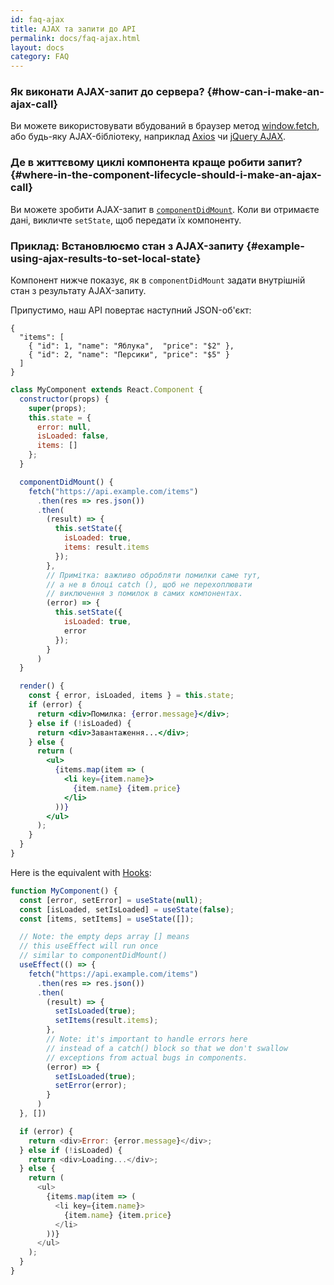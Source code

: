 ```yaml
---
id: faq-ajax
title: AJAX та запити до API
permalink: docs/faq-ajax.html
layout: docs
category: FAQ
---
```


### Як виконати AJAX-запит до сервера? {#how-can-i-make-an-ajax-call}

Ви можете використовувати вбудований в браузер метод [window.fetch](https://developer.mozilla.org/en-US/docs/Web/API/Fetch_API), або будь-яку AJAX-бібліотеку, наприклад [Axios](https://github.com/axios/axios) чи [jQuery AJAX](https://api.jquery.com/jQuery.ajax/).

### Де в життєвому циклі компонента краще робити запит? {#where-in-the-component-lifecycle-should-i-make-an-ajax-call}

Ви можете зробити AJAX-запит в [`componentDidMount`](/docs/react-component.html#mounting). Коли ви отримаєте дані, викличте `setState`, щоб передати їх компоненту.

### Приклад: Встановлюємо стан з AJAX-запиту {#example-using-ajax-results-to-set-local-state}

Компонент нижче показує, як в `componentDidMount` задати внутрішній стан з результату AJAX-запиту. 

Припустимо, наш API повертає наступний JSON-об'єкт:

```
{
  "items": [
    { "id": 1, "name": "Яблука",  "price": "$2" },
    { "id": 2, "name": "Персики", "price": "$5" }
  ] 
}
```

```jsx
class MyComponent extends React.Component {
  constructor(props) {
    super(props);
    this.state = {
      error: null,
      isLoaded: false,
      items: []
    };
  }

  componentDidMount() {
    fetch("https://api.example.com/items")
      .then(res => res.json())
      .then(
        (result) => {
          this.setState({
            isLoaded: true,
            items: result.items
          });
        },
        // Примітка: важливо обробляти помилки саме тут,
        // а не в блоці catch (), щоб не перехоплювати
        // виключення з помилок в самих компонентах.
        (error) => {
          this.setState({
            isLoaded: true,
            error
          });
        }
      )
  }

  render() {
    const { error, isLoaded, items } = this.state;
    if (error) {
      return <div>Помилка: {error.message}</div>;
    } else if (!isLoaded) {
      return <div>Завантаження...</div>;
    } else {
      return (
        <ul>
          {items.map(item => (
            <li key={item.name}>
              {item.name} {item.price}
            </li>
          ))}
        </ul>
      );
    }
  }
}
```

Here is the equivalent with [Hooks](https://reactjs.org/docs/hooks-intro.html): 

```js
function MyComponent() {
  const [error, setError] = useState(null);
  const [isLoaded, setIsLoaded] = useState(false);
  const [items, setItems] = useState([]);

  // Note: the empty deps array [] means
  // this useEffect will run once
  // similar to componentDidMount()
  useEffect(() => {
    fetch("https://api.example.com/items")
      .then(res => res.json())
      .then(
        (result) => {
          setIsLoaded(true);
          setItems(result.items);
        },
        // Note: it's important to handle errors here
        // instead of a catch() block so that we don't swallow
        // exceptions from actual bugs in components.
        (error) => {
          setIsLoaded(true);
          setError(error);
        }
      )
  }, [])

  if (error) {
    return <div>Error: {error.message}</div>;
  } else if (!isLoaded) {
    return <div>Loading...</div>;
  } else {
    return (
      <ul>
        {items.map(item => (
          <li key={item.name}>
            {item.name} {item.price}
          </li>
        ))}
      </ul>
    );
  }
}
```
